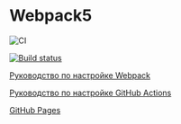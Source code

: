 # Webpack5

![CI](https://github.com/CoolPak/ahj_env/actions/workflows/web.yml/badge.svg)

[![Build status](https://ci.appveyor.com/api/projects/status/cbpx97ge66g6gxpn?svg=true)](https://ci.appveyor.com/project/CoolPaK/ahj-env)

[Руководство по настройке Webpack](https://webpack.js.org/guides/)

[Руководство по настройке GitHub Actions](https://docs.github.com/en/actions/quickstart)

[GitHub Pages](https://coolpak.github.io/ahj_env/)
